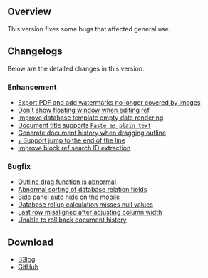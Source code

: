 ## Overview

This version fixes some bugs that affected general use.

## Changelogs

Below are the detailed changes in this version.

### Enhancement

* [Export PDF and add watermarks no longer covered by images](https://github.com/siyuan-note/siyuan/issues/10818)
* [Don't show floating window when editing ref](https://github.com/siyuan-note/siyuan/issues/10821)
* [Improve database template empty date rendering](https://github.com/siyuan-note/siyuan/issues/10830)
* [Document title supports `Paste as plain text`](https://github.com/siyuan-note/siyuan/issues/10832)
* [Generate document history when dragging outline](https://github.com/siyuan-note/siyuan/issues/10834)
* [`↓` Support jump to the end of the line](https://github.com/siyuan-note/siyuan/issues/10847)
* [Improve block ref search ID extraction](https://github.com/siyuan-note/siyuan/issues/10848)

### Bugfix

* [Outline drag function is abnormal](https://github.com/siyuan-note/siyuan/issues/10828)
* [Abnormal sorting of database relation fields](https://github.com/siyuan-note/siyuan/issues/10835)
* [Side panel auto hide on the mobile](https://github.com/siyuan-note/siyuan/issues/10837)
* [Database rollup calculation misses null values](https://github.com/siyuan-note/siyuan/issues/10843)
* [Last row misaligned after adjusting column width](https://github.com/siyuan-note/siyuan/issues/10844)
* [Unable to roll back document history](https://github.com/siyuan-note/siyuan/issues/10846)

## Download

* [B3log](https://b3log.org/siyuan/en/download.html)
* [GitHub](https://github.com/siyuan-note/siyuan/releases)
